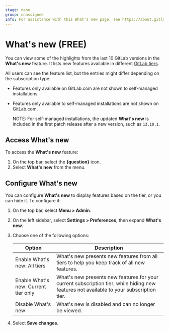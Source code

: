 ```yaml
---
stage: none
group: unassigned
info: For assistance with this What's new page, see https://about.gitlab.com/handbook/engineering/ux/technical-writing/#assignments-to-other-projects-and-subjects.
---
```


# What's new **(FREE)**

You can view some of the highlights from the last 10
GitLab versions in the **What's new** feature. It lists new features available in different
[GitLab tiers](https://about.gitlab.com/pricing/).

All users can see the feature list, but the entries might differ depending on the subscription type:

- Features only available on GitLab.com are not shown to self-managed installations.
- Features only available to self-managed installations are not shown on GitLab.com.

   NOTE:
   For self-managed installations, the updated **What's new** is included
   in the first patch release after a new version, such as `13.10.1`.

## Access What's new

To access the **What's new** feature:

1. On the top bar, select the **{question}** icon.
1. Select **What's new** from the menu.

## Configure What's new

You can configure **What's new** to display features based on the tier,
or you can hide it. To configure it:

1. On the top bar, select **Menu > Admin**.
1. On the left sidebar, select **Settings > Preferences**, then expand **What's new**.
1. Choose one of the following options:

   | Option | Description |
   | ------ | ----------- |
   | Enable What's new: All tiers | What's new presents new features from all tiers to help you keep track of all new features. |
   | Enable What's new: Current tier only | What's new presents new features for your current subscription tier, while hiding new features not available to your subscription tier. |
   | Disable What's new | What's new is disabled and can no longer be viewed. |

1. Select **Save changes**.
